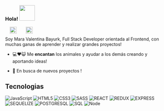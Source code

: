 
### Hola! <img src="https://media.giphy.com/media/mGcNjsfWAjY5AEZNw6/giphy.gif" width="50">


[<img style='margin:0 15px' align="left" alt="MARA VALENTINA BAYURK | LinkedIn" width="22px" src="https://cdn.jsdelivr.net/npm/simple-icons@v3/icons/linkedin.svg" />][linkedin] 
[<img style='margin:0 15px' align="left" alt="maravalentinabayurk | codewars" width="22px" src="https://cdn.jsdelivr.net/npm/simple-icons@3.12.1/icons/codewars.svg" />][codewars]
<br />

Soy Mara Valentina Bayurk, Full Stack Developer orientada al Frontend, con muchas ganas de aprender y realizar grandes proyectos!

- 💻❤😺 Me **encantan** los animales y ayudar a los demás creando y aportando ideas!

- 🚀 En busca de nuevos proyectos !


## Tecnologias

![JavaScript](https://img.shields.io/badge/-JavaScript-000000?style=flat&logo=javascript)
![HTML5](https://img.shields.io/badge/-HTML5-000000?style=flat&logo=html5)
![CSS3](https://img.shields.io/badge/-CSS-000000?style=flat&logo=css3)
![SASS](https://img.shields.io/badge/-SASS-000000?style=flat&logo=sass)
![REACT](https://img.shields.io/badge/-REACT-000000?style=flat&logo=react)
![REDUX](https://img.shields.io/badge/-REDUX-000000?style=flat&logo=redux)
![EXPRESS](http://img.shields.io/badge/-EXPRESS.JS-000000?style=flat&logo=) 
![SEQUELIZE](http://img.shields.io/badge/-SEQUELIZE-000000?style=flat&logo=) 
![POSTGRESQL](https://img.shields.io/badge/-POSGRESQL-000000?style=flat&logo=postgresql)
![SQL](https://img.shields.io/badge/-SQL-000000?style=flat&logo=mysql)
![Node](https://img.shields.io/badge/-Node-000000?style=flat&logo=node.js) 


[linkedin]: https://www.linkedin.com/in/mara-bayurk/
[codewars]:https://www.codewars.com/users/MaraBayurk
